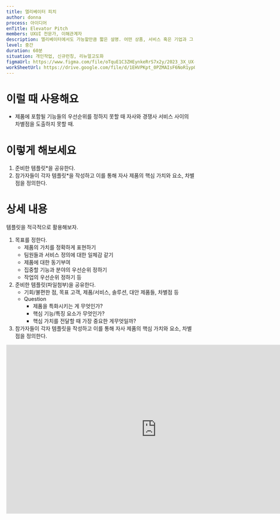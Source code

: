 ```yaml
---
title: 엘리베이터 피치
author: donna
process: 아이디어
enTitle: Elevator Pitch
members: UXUI 전문가, 이해관계자
description: 엘리베이터에서도 가능할만큼 짧은 설명. 어떤 상품, 서비스 혹은 기업과 그 가치에 대한 빠르고 간단한 요약 설명
level: 중간
duration: 60분
situation: 개인작업, 신규런칭, 리뉴얼고도화
figmaUrl: https://www.figma.com/file/oTquE1C3ZHEynkeRrS7x2y/2023_3X_UX-Card_WorkSheet_Ver.3?type=design&node-id=104-2877&mode=design&t=uMLYbDeXRC8639ZD-4
workSheetUrl: https://drive.google.com/file/d/1EHVPKpt_0PZMAIsF6NoR1ypQpFd5ryel/view?usp=sharing
---
```


<!-- 프로세스별 보기: 공감, 설계, 프로토타입, 테스트 -->
<!--UXUI 전문가, 팀 구성원, 사용자, 이해관계자, 누구나 -->
<!--level: 쉬움, 중간, 어려움-->
<!--개인작업, 신규런칭, 리뉴얼고도화-->

# 이럴 때 사용해요

- 제품에 포함될 기능들의 우선순위를 정하지 못할 때 자사와 경쟁사 서비스 사이의 차별점을 도출하지 못할 때.

# 이렇게 해보세요

1. 준비한 템플릿*을 공유한다. 
2. 참가자들이 각자 템플릿*을 작성하고 이를 통해 자사 제품의 핵심 가치와 요소, 차별점을 정의한다.

# 상세 내용
템플릿을 적극적으로 활용해보자.
1. 목표를 정한다. 
    - 제품의 가치를 정확하게 표현하기
    - 팀원들과 서비스 정의에 대한 일체감 같기
    - 제품에 대한 동기부여 
    - 집중할 기능과 분야의 우선순위 정하기
    - 작업의 우선순위 정하기 등
2. 준비한 템플릿(파일첨부)을 공유한다.
    - 기회/불편한 점, 목표 고객, 제품/서비스, 솔루션, 대안 제품들, 차별점 등
    - Question
        - 제품을 특화시키는 게 무엇인가? 
        - 핵심 기능/특징 요소가 무엇인가? 
        - 핵심 가치를 전달할 때 가장 중요한 게무엇일까?
3. 참가자들이 각자 템플릿을 작성하고 이를 통해 자사 제품의 핵심 가치와 요소, 차별점을 정의한다.

<iframe style="border: 1px solid rgba(0, 0, 0, 0.1);" width="800" height="450" src="https://www.figma.com/embed?embed_host=share&url=https%3A%2F%2Fwww.figma.com%2Ffile%2FoTquE1C3ZHEynkeRrS7x2y%2F2023_3X_UX-Card_WorkSheet_Ver.3%3Ftype%3Ddesign%26node-id%3D104%253A2880%26mode%3Ddesign%26t%3DtGbsZ1SuS9WkfKu2-1" allowfullscreen></iframe>

